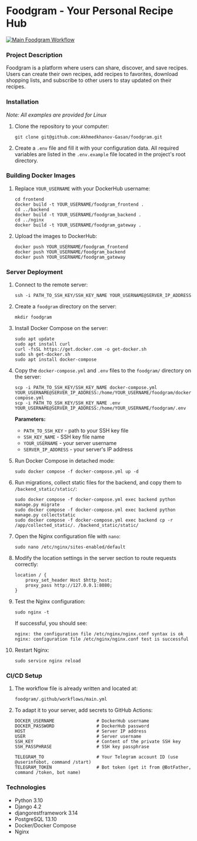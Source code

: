 # Foodgram - Your Personal Recipe Hub

[![Main Foodgram Workflow](https://github.com/Akhmedkhanov-Gasan/foodgram/actions/workflows/main.yml/badge.svg)](https://github.com/Akhmedkhanov-Gasan/foodgram/actions/workflows/main.yml)

### Project Description
Foodgram is a platform where users can share, discover, and save recipes. Users can create their own recipes, add recipes to favorites, download shopping lists, and subscribe to other users to stay updated on their recipes.

### Installation
<i>Note: All examples are provided for Linux</i><br>

1. Clone the repository to your computer:
    ```
    git clone git@github.com:Akhmedkhanov-Gasan/foodgram.git
    ```

2. Create a `.env` file and fill it with your configuration data. All required variables are listed in the `.env.example` file located in the project's root directory.

### Building Docker Images

1. Replace `YOUR_USERNAME` with your DockerHub username:

    ```
    cd frontend
    docker build -t YOUR_USERNAME/foodgram_frontend .
    cd ../backend
    docker build -t YOUR_USERNAME/foodgram_backend .
    cd ../nginx
    docker build -t YOUR_USERNAME/foodgram_gateway .
    ```

2. Upload the images to DockerHub:

    ```
    docker push YOUR_USERNAME/foodgram_frontend
    docker push YOUR_USERNAME/foodgram_backend
    docker push YOUR_USERNAME/foodgram_gateway
    ```

### Server Deployment

1. Connect to the remote server:

    ```
    ssh -i PATH_TO_SSH_KEY/SSH_KEY_NAME YOUR_USERNAME@SERVER_IP_ADDRESS 
    ```

2. Create a `foodgram` directory on the server:

    ```
    mkdir foodgram
    ```

3. Install Docker Compose on the server:

    ```
    sudo apt update
    sudo apt install curl
    curl -fsSL https://get.docker.com -o get-docker.sh
    sudo sh get-docker.sh
    sudo apt install docker-compose
    ```

4. Copy the `docker-compose.yml` and `.env` files to the `foodgram/` directory on the server:

    ```
    scp -i PATH_TO_SSH_KEY/SSH_KEY_NAME docker-compose.yml YOUR_USERNAME@SERVER_IP_ADDRESS:/home/YOUR_USERNAME/foodgram/docker-compose.yml
    scp -i PATH_TO_SSH_KEY/SSH_KEY_NAME .env YOUR_USERNAME@SERVER_IP_ADDRESS:/home/YOUR_USERNAME/foodgram/.env
    ```
    
    **Parameters:**
    - `PATH_TO_SSH_KEY` - path to your SSH key file
    - `SSH_KEY_NAME` - SSH key file name
    - `YOUR_USERNAME` - your server username
    - `SERVER_IP_ADDRESS` - your server's IP address

5. Run Docker Compose in detached mode:

    ```
    sudo docker compose -f docker-compose.yml up -d
    ```

6. Run migrations, collect static files for the backend, and copy them to `/backend_static/static/`:

    ```
    sudo docker compose -f docker-compose.yml exec backend python manage.py migrate
    sudo docker compose -f docker-compose.yml exec backend python manage.py collectstatic
    sudo docker compose -f docker-compose.yml exec backend cp -r /app/collected_static/. /backend_static/static/
    ```

7. Open the Nginx configuration file with `nano`:

    ```
    sudo nano /etc/nginx/sites-enabled/default
    ```

8. Modify the location settings in the server section to route requests correctly:

    ```
    location / {
        proxy_set_header Host $http_host;
        proxy_pass http://127.0.0.1:8080;
    }
    ```

9. Test the Nginx configuration:

    ```
    sudo nginx -t
    ```

    If successful, you should see:

    ```
    nginx: the configuration file /etc/nginx/nginx.conf syntax is ok
    nginx: configuration file /etc/nginx/nginx.conf test is successful
    ```

10. Restart Nginx:

    ```
    sudo service nginx reload
    ```

### CI/CD Setup

1. The workflow file is already written and located at:

    ```
    foodgram/.github/workflows/main.yml
    ```

2. To adapt it to your server, add secrets to GitHub Actions:

    ```
    DOCKER_USERNAME                # DockerHub username
    DOCKER_PASSWORD                # DockerHub password
    HOST                           # Server IP address
    USER                           # Server username
    SSH_KEY                        # Content of the private SSH key
    SSH_PASSPHRASE                 # SSH key passphrase

    TELEGRAM_TO                    # Your Telegram account ID (use @userinfobot, command /start)
    TELEGRAM_TOKEN                 # Bot token (get it from @BotFather, command /token, bot name)
    ```

### Technologies
- Python 3.10
- Django 4.2
- djangorestframework 3.14
- PostgreSQL 13.10
- Docker/Docker Compose
- Nginx
